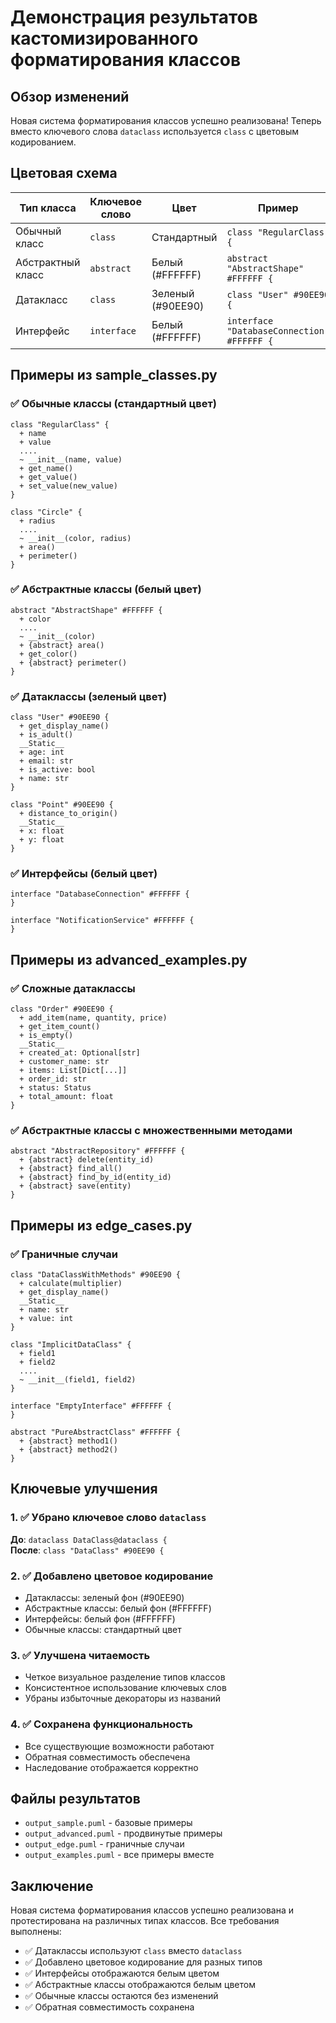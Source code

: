# Демонстрация результатов кастомизированного форматирования классов

## Обзор изменений

Новая система форматирования классов успешно реализована! Теперь вместо ключевого слова `dataclass` используется `class` с цветовым кодированием.

## Цветовая схема

| Тип класса | Ключевое слово | Цвет | Пример |
|------------|----------------|------|--------|
| Обычный класс | `class` | Стандартный | `class "RegularClass" {` |
| Абстрактный класс | `abstract` | Белый (#FFFFFF) | `abstract "AbstractShape" #FFFFFF {` |
| Датакласс | `class` | Зеленый (#90EE90) | `class "User" #90EE90 {` |
| Интерфейс | `interface` | Белый (#FFFFFF) | `interface "DatabaseConnection" #FFFFFF {` |

## Примеры из sample_classes.py

### ✅ Обычные классы (стандартный цвет)
```plantuml
class "RegularClass" {
  + name
  + value
  ....
  ~ __init__(name, value)
  + get_name()
  + get_value()
  + set_value(new_value)
}

class "Circle" {
  + radius
  ....
  ~ __init__(color, radius)
  + area()
  + perimeter()
}
```

### ✅ Абстрактные классы (белый цвет)
```plantuml
abstract "AbstractShape" #FFFFFF {
  + color
  ....
  ~ __init__(color)
  + {abstract} area()
  + get_color()
  + {abstract} perimeter()
}
```

### ✅ Датаклассы (зеленый цвет)
```plantuml
class "User" #90EE90 {
  + get_display_name()
  + is_adult()
  __Static__
  + age: int
  + email: str
  + is_active: bool
  + name: str
}

class "Point" #90EE90 {
  + distance_to_origin()
  __Static__
  + x: float
  + y: float
}
```

### ✅ Интерфейсы (белый цвет)
```plantuml
interface "DatabaseConnection" #FFFFFF {
}

interface "NotificationService" #FFFFFF {
}
```

## Примеры из advanced_examples.py

### ✅ Сложные датаклассы
```plantuml
class "Order" #90EE90 {
  + add_item(name, quantity, price)
  + get_item_count()
  + is_empty()
  __Static__
  + created_at: Optional[str]
  + customer_name: str
  + items: List[Dict[...]]
  + order_id: str
  + status: Status
  + total_amount: float
}
```

### ✅ Абстрактные классы с множественными методами
```plantuml
abstract "AbstractRepository" #FFFFFF {
  + {abstract} delete(entity_id)
  + {abstract} find_all()
  + {abstract} find_by_id(entity_id)
  + {abstract} save(entity)
}
```

## Примеры из edge_cases.py

### ✅ Граничные случаи
```plantuml
class "DataClassWithMethods" #90EE90 {
  + calculate(multiplier)
  + get_display_name()
  __Static__
  + name: str
  + value: int
}

class "ImplicitDataClass" {
  + field1
  + field2
  ....
  ~ __init__(field1, field2)
}

interface "EmptyInterface" #FFFFFF {
}

abstract "PureAbstractClass" #FFFFFF {
  + {abstract} method1()
  + {abstract} method2()
}
```

## Ключевые улучшения

### 1. ✅ Убрано ключевое слово `dataclass`
**До**: `dataclass DataClass@dataclass {`  
**После**: `class "DataClass" #90EE90 {`

### 2. ✅ Добавлено цветовое кодирование
- Датаклассы: зеленый фон (#90EE90)
- Абстрактные классы: белый фон (#FFFFFF)
- Интерфейсы: белый фон (#FFFFFF)
- Обычные классы: стандартный цвет

### 3. ✅ Улучшена читаемость
- Четкое визуальное разделение типов классов
- Консистентное использование ключевых слов
- Убраны избыточные декораторы из названий

### 4. ✅ Сохранена функциональность
- Все существующие возможности работают
- Обратная совместимость обеспечена
- Наследование отображается корректно

## Файлы результатов

- `output_sample.puml` - базовые примеры
- `output_advanced.puml` - продвинутые примеры  
- `output_edge.puml` - граничные случаи
- `output_examples.puml` - все примеры вместе

## Заключение

Новая система форматирования классов успешно реализована и протестирована на различных типах классов. Все требования выполнены:

- ✅ Датаклассы используют `class` вместо `dataclass`
- ✅ Добавлено цветовое кодирование для разных типов
- ✅ Интерфейсы отображаются белым цветом
- ✅ Абстрактные классы отображаются белым цветом
- ✅ Обычные классы остаются без изменений
- ✅ Обратная совместимость сохранена
